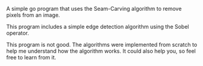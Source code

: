 A simple go program that uses the Seam-Carving algorithm to remove pixels from an image.

This program includes a simple edge detection algorithm using the Sobel operator.

This program is not good. The algorithms were implemented from scratch to help me understand how the algorithm works.
It could also help you, so feel free to learn from it.

